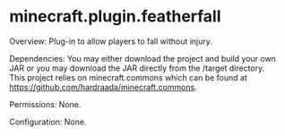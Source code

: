 minecraft.plugin.featherfall
============================

Overview:
Plug-in to allow players to fall without injury.

Dependencies:
You may either download the project and build your own JAR or 
you may download the JAR directly from the /target directory.  
This project relies on minecraft.commons which can be found 
at https://github.com/hardraada/minecraft.commons.

Permissions:
None.

Configuration:
None.